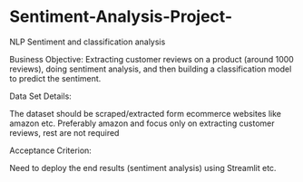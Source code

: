 # Sentiment-Analysis-Project-
NLP Sentiment and classification analysis

Business Objective: Extracting customer reviews on a product (around 1000 reviews), doing sentiment analysis, and then building a classification model to predict the sentiment.

Data Set Details:

The dataset should be scraped/extracted form ecommerce websites like amazon etc. Preferably amazon and focus only on extracting customer reviews, rest are not required

Acceptance Criterion:

Need to deploy the end results (sentiment analysis) using Streamlit etc.
